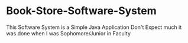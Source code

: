 # Book-Store-Software-System
This Software System is a Simple Java Application
Don't Expect much it was done when I was Sophomore/Junior in Faculty

